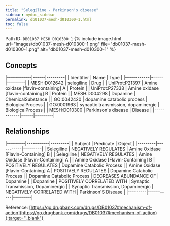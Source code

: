 ```yaml
---
title: "Selegiline - Parkinson's disease"
sidebar: mydoc_sidebar
permalink: db01037-mesh-d010300-1.html
toc: false 
---
```



Path ID: `DB01037_MESH_D010300_1`
{% include image.html url="images/db01037-mesh-d010300-1.png" file="db01037-mesh-d010300-1.png" alt="db01037-mesh-d010300-1" %}

## Concepts

|------------|------|---------|
| Identifier | Name | Type    |
|------------|------|---------|
| MESH:D012642 | selegiline | Drug |
| UniProt:P21397 | Amine oxidase [flavin-containing] A | Protein |
| UniProt:P27338 | Amine oxidase [flavin-containing] B | Protein |
| MESH:D004298 | Dopamine | ChemicalSubstance |
| GO:0042420 | dopamine catabolic process | BiologicalProcess |
| GO:0001963 | synaptic transmission, dopaminergic | BiologicalProcess |
| MESH:D010300 | Parkinson's disease | Disease |
|------------|------|---------|

## Relationships

|---------|-----------|---------|
| Subject | Predicate | Object  |
|---------|-----------|---------|
| Selegiline | NEGATIVELY REGULATES | Amine Oxidase [Flavin-Containing] B |
| Selegiline | NEGATIVELY REGULATES | Amine Oxidase [Flavin-Containing] A |
| Amine Oxidase [Flavin-Containing] B | POSITIVELY REGULATES | Dopamine Catabolic Process |
| Amine Oxidase [Flavin-Containing] A | POSITIVELY REGULATES | Dopamine Catabolic Process |
| Dopamine Catabolic Process | DECREASES ABUNDANCE OF | Dopamine |
| Dopamine | POSITIVELY CORRELATED WITH | Synaptic Transmission, Dopaminergic |
| Synaptic Transmission, Dopaminergic | NEGATIVELY CORRELATED WITH | Parkinson'S Disease |
|---------|-----------|---------|

Reference: [https://go.drugbank.com/drugs/DB01037#mechanism-of-action](https://go.drugbank.com/drugs/DB01037#mechanism-of-action){:target="_blank"}